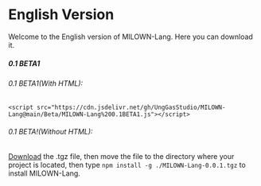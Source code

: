 # English Version
Welcome to the English version of MILOWN-Lang. Here you can download it.
##### 0.1 BETA1
###### 0.1 BETA1(With HTML):
```
<script src="https://cdn.jsdelivr.net/gh/UngGasStudio/MILOWN-Lang@main/Beta/MILOWN-Lang%200.1BETA1.js"></script>
```
###### 0.1 BETA!(Without HTML):
[Download](https://www.mediafire.com/file/z4f2ag1mbjbonk2/MILOWN-Lang-0.0.1.tgz/file) the .tgz file, then move the file to the directory where your project is located, then type ```npm install -g ./MILOWN-Lang-0.0.1.tgz``` to install MILOWN-Lang.
